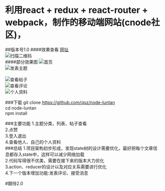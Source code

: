 利用react + redux + react-router + webpack，制作的移动端网站(cnode社区)，
====  

##版本号1.0
####效果查看
[网址](https://qsz.github.io/node-luntan) <br>
![扫描二维码](https://github.com/qsz/node-luntan/blob/gh-pages/photo/QQ%E5%9B%BE%E7%89%8720161030223340.png) <br>
####部分效果图
![首页 ](https://github.com/qsz/node-luntan/blob/gh-pages/photo/home.PNG) <br>
![发表主题 ](https://github.com/qsz/node-luntan/blob/gh-pages/photo/createreply.PNG)<br>  
![查看帖子 ](https://github.com/qsz/node-luntan/blob/gh-pages/photo/topic.PNG) <br> 
![查看评论 ](https://github.com/qsz/node-luntan/blob/gh-pages/photo/replylist.PNG) <br> 
![个人资料 ](https://github.com/qsz/node-luntan/blob/gh-pages/photo/user.PNG)<br>  

###下载
git clone https://github.com/qsz/node-luntan<br>
cd node-luntan<br>
npm install <br>

###主要功能
1.主题分类，列表、帖子查看<br>
2.点赞<br>
3.登入退出<br>
4.查看他人、自己的个人资料<br>
###总结
1.项目架构初步形成，发现state树的设计需要优化，最好把每个文章信息都存入state中，这样可以减少网络加载<br>
2.代码写得很不优美，需要在接下来的版本大力优化<br>
3.action、reducer的设计以及对应关系需要进行优化<br>
4.下一个版本增加功能:发表评论、接受消息<br>


#期待2.0
